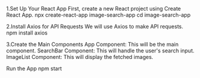 1.Set Up Your React App
First, create a new React project using Create React App.
npx create-react-app image-search-app
cd image-search-app


2.Install Axios for API Requests
We will use Axios to make API requests.
npm install axios

3.Create the Main Components
App Component: This will be the main component.
SearchBar Component: This will handle the user's search input.
ImageList Component: This will display the fetched images.


Run the App
npm start
